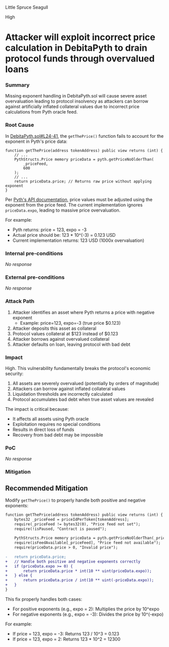 Little Spruce Seagull

High

# Attacker will exploit incorrect price calculation in DebitaPyth to drain protocol funds through overvalued loans

### Summary

Missing exponent handling in DebitaPyth.sol will cause severe asset overvaluation leading to protocol insolvency as attackers can borrow against artificially inflated collateral values due to incorrect price calculations from Pyth oracle feed.

### Root Cause

In [DebitaPyth.sol#L24-41](https://github.com/sherlock-audit/2024-11-debita-finance-v3/blob/main/Debita-V3-Contracts/contracts/oracles/DebitaPyth.sol#L24-L41), the `getThePrice()` function fails to account for the exponent in Pyth's price data:

```solidity
function getThePrice(address tokenAddress) public view returns (int) {
    // ...
    PythStructs.Price memory priceData = pyth.getPriceNoOlderThan(
        _priceFeed,
        600
    );
    // ...
    return priceData.price; // Returns raw price without applying exponent
}
```

Per [Pyth's API documentation](https://api-reference.pyth.network/price-feeds/evm/getPriceNoOlderThan), price values must be adjusted using the exponent from the price feed. The current implementation ignores `priceData.expo`, leading to massive price overvaluation.

For example:
- Pyth returns: price = 123, expo = -3
- Actual price should be: 123 * 10^(-3) = 0.123 USD
- Current implementation returns: 123 USD (1000x overvaluation)

### Internal pre-conditions

_No response_

### External pre-conditions

_No response_

### Attack Path

1. Attacker identifies an asset where Pyth returns a price with negative exponent
   - Example: price=123, expo=-3 (true price $0.123)
2. Attacker deposits this asset as collateral
3. Protocol values collateral at $123 instead of $0.123
4. Attacker borrows against overvalued collateral
5. Attacker defaults on loan, leaving protocol with bad debt

### Impact

High. This vulnerability fundamentally breaks the protocol's economic security:

1. All assets are severely overvalued (potentially by orders of magnitude)
2. Attackers can borrow against inflated collateral values
3. Liquidation thresholds are incorrectly calculated
4. Protocol accumulates bad debt when true asset values are revealed

The impact is critical because:
- It affects all assets using Pyth oracle
- Exploitation requires no special conditions
- Results in direct loss of funds
- Recovery from bad debt may be impossible

### PoC

_No response_

### Mitigation

## Recommended Mitigation
Modify `getThePrice()` to properly handle both positive and negative exponents:

```diff
function getThePrice(address tokenAddress) public view returns (int) {
    bytes32 _priceFeed = priceIdPerToken[tokenAddress];
    require(_priceFeed != bytes32(0), "Price feed not set");
    require(!isPaused, "Contract is paused");
    
    PythStructs.Price memory priceData = pyth.getPriceNoOlderThan(_priceFeed, 600);
    require(isFeedAvailable[_priceFeed], "Price feed not available");
    require(priceData.price > 0, "Invalid price");
    
-   return priceData.price;
+   // Handle both positive and negative exponents correctly
+   if (priceData.expo >= 0) {
+       return priceData.price * int(10 ** uint(priceData.expo));
+   } else {
+       return priceData.price / int(10 ** uint(-priceData.expo));
+   }
}
```

This fix properly handles both cases:
- For positive exponents (e.g., expo = 2): Multiplies the price by 10^expo
- For negative exponents (e.g., expo = -3): Divides the price by 10^(-expo)

For example:
- If price = 123, expo = -3: Returns 123 / 10^3 = 0.123
- If price = 123, expo = 2: Returns 123 * 10^2 = 12300